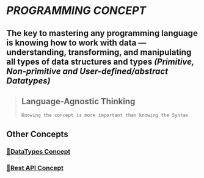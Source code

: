# **_PROGRAMMING CONCEPT_**

## The key to mastering any programming language is knowing how to work with data — understanding, transforming, and manipulating all types of data structures and types **_(Primitive, Non-primitive and User-defined/abstract Datatypes)_**

> ## **Language-Agnostic Thinking**
>
> ```text
> Knowing the concept is more important than knowing the Syntax
> ```

## **Other Concepts**

### **[🔗DataTypes Concept](./data/datatypes.md)**

### **[🔗Rest API Concept](./rest%20api/restapi.md)**
